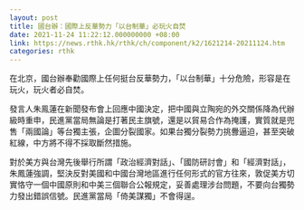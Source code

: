 ```yaml
---
layout: post
title: 國台辦：國際上反華勢力「以台制華」必玩火自焚
date: 2021-11-24 11:22:12.000000000 +08:00
link: https://news.rthk.hk/rthk/ch/component/k2/1621214-20211124.htm
categories: rthk
---
```


在北京，國台辦奉勸國際上任何挺台反華勢力，「以台制華」十分危險，形容是在玩火，玩火者必自焚。

發言人朱鳯蓮在新聞發布會上回應中國決定，把中國與立陶宛的外交關係降為代辦級時重申，民進黨當局無論是打著民主旗號，還是以貿易合作為掩護，實質就是兜售「兩國論」等台獨主張，企圖分裂國家。如果台獨分裂勢力挑釁逼迫，甚至突破紅線，中方將不得不採取斷然措施。

對於美方與台灣先後舉行所謂「政治經濟對話」、「國防研討會」和「經濟對話」，朱鳳蓮強調，堅決反對美國和中國台灣地區進行任何形式的官方往來，敦促美方切實恪守一個中國原則和中美三個聯合公報規定，妥善處理涉台問題，不要向台獨勢力發出錯誤信號。民進黨當局「倚美謀獨」不會得逞。　
